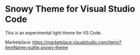 # Snowy Theme for Visual Studio Code

This is an experimental light theme for VS Code.


Marketplace: https://marketplace.visualstudio.com/items?itemName=yuttie.snowy-theme
